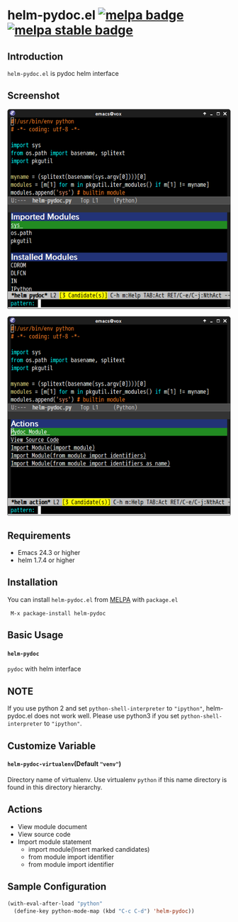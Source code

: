 # helm-pydoc.el [![melpa badge][melpa-badge]][melpa-link] [![melpa stable badge][melpa-stable-badge]][melpa-stable-link]

## Introduction
`helm-pydoc.el` is pydoc helm interface


## Screenshot

![helm-pydoc](image/helm-pydoc.png)

![helm-pydoc-action](image/helm-pydoc-action.png)


## Requirements

* Emacs 24.3 or higher
* helm 1.7.4 or higher

## Installation

You can install `helm-pydoc.el` from [MELPA](https://melpa.org/) with `package.el`

```
 M-x package-install helm-pydoc
```


## Basic Usage

#### `helm-pydoc`

`pydoc` with helm interface


## NOTE

If you use python 2 and set `python-shell-interpreter` to `"ipython"`,
helm-pydoc.el does not work well. Please use python3 if you set `python-shell-interpreter`
to `"ipython"`.

## Customize Variable

#### `helm-pydoc-virtualenv`(Default `"venv"`)

Directory name of virtualenv. Use virtualenv `python` if this name directory
is found in this directory hierarchy.

## Actions

* View module document
* View source code
* Import module statement
    * import module(Insert marked candidates)
    * from module import identifier
    * from module import identifier


## Sample Configuration

```lisp
(with-eval-after-load "python"
  (define-key python-mode-map (kbd "C-c C-d") 'helm-pydoc))
```

[melpa-link]: https://melpa.org/#/helm-pydoc
[melpa-stable-link]: https://melpa.org/#/helm-pydoc
[melpa-badge]: https://melpa.org/packages/helm-pydoc-badge.svg
[melpa-stable-badge]: https://stable.melpa.org/packages/helm-pydoc-badge.svg
